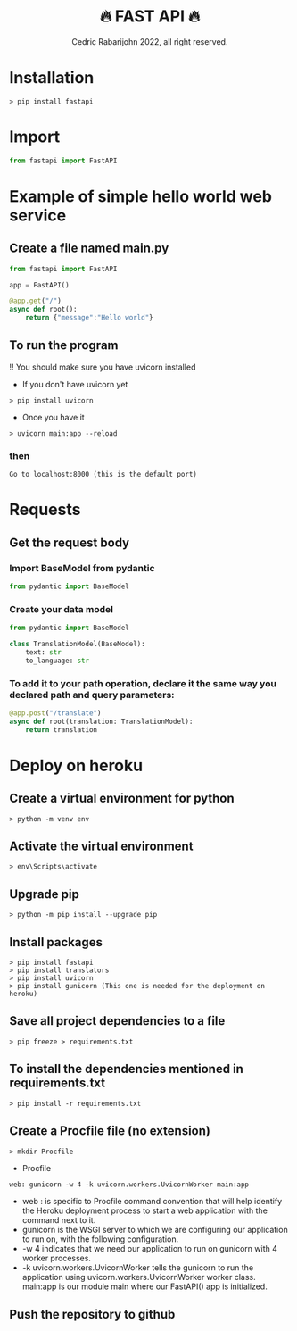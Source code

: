 <h1 align="center" style="font-weight:bolder">🔥 FAST API 🔥</h1>
<p align="center">Cedric Rabarijohn 2022, all right reserved.</p>

# Installation
```
> pip install fastapi
```

# Import
```py
from fastapi import FastAPI
```
# Example of simple hello world web service

## Create a file named main.py
```py
from fastapi import FastAPI

app = FastAPI()

@app.get("/")
async def root():
    return {"message":"Hello world"}
```

## To run the program
!! You should make sure you have uvicorn installed
- If you don't have uvicorn yet
```
> pip install uvicorn
```
- Once you have it
```
> uvicorn main:app --reload
```
### then
```
Go to localhost:8000 (this is the default port)
```

# Requests
## Get the request body
### Import BaseModel from pydantic
```py
from pydantic import BaseModel
```
### Create your data model
```py
from pydantic import BaseModel

class TranslationModel(BaseModel):
    text: str
    to_language: str
```

### To add it to your path operation, declare it the same way you declared path and query parameters:
```py
@app.post("/translate")
async def root(translation: TranslationModel):
    return translation
```

# Deploy on heroku
## Create a virtual environment for python
```
> python -m venv env
```
## Activate the virtual environment
```
> env\Scripts\activate
```
## Upgrade pip
```
> python -m pip install --upgrade pip
```
## Install packages
```
> pip install fastapi
> pip install translators
> pip install uvicorn
> pip install gunicorn (This one is needed for the deployment on heroku)
```
## Save all project dependencies to a file
```
> pip freeze > requirements.txt
```
## To install the dependencies mentioned in requirements.txt
```
> pip install -r requirements.txt
```

## Create a Procfile file (no extension)
```
> mkdir Procfile
```
- Procfile
```
web: gunicorn -w 4 -k uvicorn.workers.UvicornWorker main:app
```
- web : is specific to Procfile command convention that will help identify the Heroku deployment process to start a web application with the command next to it.
- gunicorn is the WSGI server to which we are configuring our application to run on, with the following configuration.
- -w 4 indicates that we need our application to run on gunicorn with 4 worker processes.
- -k uvicorn.workers.UvicornWorker tells the gunicorn to run the application using uvicorn.workers.UvicornWorker worker class.
main:app is our module main where our FastAPI() app is initialized.

## Push the repository to github